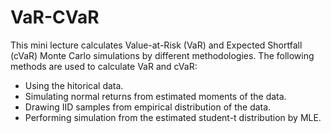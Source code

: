 # VaR-CVaR
This mini lecture calculates Value-at-Risk (VaR) and Expected Shortfall (cVaR) Monte Carlo simulations by different methodologies.
The following methods are used to calculate VaR and cVaR:
- Using the hitorical data.
- Simulating normal returns from estimated moments of the data.
- Drawing IID samples from empirical distribution of the data.
- Performing simulation from the estimated student-t distribution by MLE.
